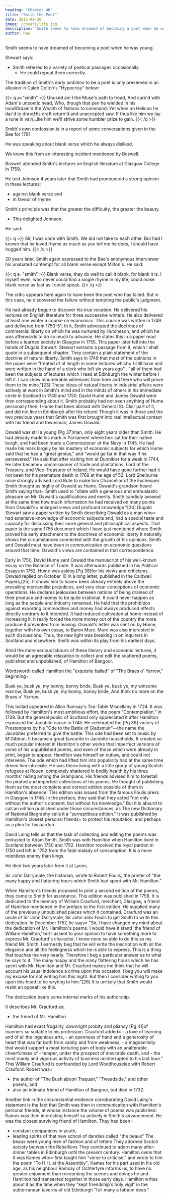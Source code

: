```yaml
---
heading: "Chapter 4b"
title: "Smith the Poet"
date: 2015-09-20
image: /covers/life.jpg
description: "Smith seems to have dreamed of becoming a poet when he was young."
author: Rae
---
```



Smith seems to have dreamed of becoming a poet when he was young.
<!--         This always struck Dugald Stewart as very remarkable in a man so conspicuous for the weight of his more solid attainments. -->

Stewart says:
- Smith referred to a variety of poetical passages occasionally.
  - He could repeat them correctly.
<!-- It was surprising even to those who were never attracted to more important acquisitions. -->

The tradition of Smith's early ambition to be a poet is only preserved in an allusion in Caleb Colton's "Hypocrisy" below: 
<!-- But it is supported from a remark of Smith's own in conversation with a young friend in his later years. -->

{{< q a="smith" >}}
Unused am I the Muse's path to tread,
And curs'd with Adam's unpoetic head,
Who, though that pen he wielded in his handOrdain'd the Wealth of Nations to command;
Yet when on Helicon he dar'd to draw,His draft return'd and unaccepted saw.
If thus like him we lay a rune in vain,Like him we'll strive some humbler prize to gain.
{{< /q >}}


Smith's own confession is in a report of some conversations given in the Bee for 1791.
    
He was speaking about blank verse which he always disliked.

We know this from an interesting incident mentioned by Boswell.

Boswell attended Smith's lectures on English literature at Glasgow College in 1759.

He told Johnson 4 years later that Smith had pronounced a strong opinion in these lectures:
- against blank verse and
- in favour of rhyme

Smith's principle was that the greater the difficulty, the greater the beauty.
- This delighted Johnson.

He said: 
  
{{< q >}}
Sir, I was once with Smith. We did not take to each other. But had I known that he loved rhyme as much as you tell me he does, I should have hugged him.
{{< /q >}}

20 years later, Smith again expressed to the Bee's anonymous interviewer his unabated contempt for all blank verse except Milton's. He said:

{{< q a="smith" >}}
Blank verse, they do well to call it blank, for blank it is. I myself even, who never could find a single rhyme in my life, could make blank verse as fast as I could speak.
{{< /q >}}

The critic appears here again to have been the poet who has failed. But in this case, he discovered the failure without tempting the public's judgment.


He had already begun to discover his true vocation.
He delivered his lectures on English literature for three successive winters.
He also delivered at least one winter a course on economics.
This course was written in 1749 and delivered from 1750-51.
In it, Smith advocated the doctrines of commercial liberty on which he was nurtured by Hutcheson, and which he was afterwards to do so much to advance.
He states this in a paper read before a learned society in Glasgow in 1755.
This paper later fell into the hands of Dugald Stewart.
Stewart extracts a passage from it, which I shall quote in a subsequent chapter.
They contain a plain statement of the doctrine of natural liberty.
Smith says in 1749 that most of the opinions in the paper were "treated of at length in some lectures which= 
I still have and
were written in the hand of a clerk who left six years ago"  .
    "all of them had been the subjects of lectures which I read at Edinburgh the winter before I left it.
    I can show innumerable witnesses from here and there who will prove them to be mine."[23]
These ideas of natural liberty in industrial affairs were actively at work in Smith's mind and in the minds of others in his immediate circle in Scotland in 1749 and 1750.
David Hume and James Oswald were then corresponding about it.
Smith probably had not seen anything of Hume personally then.
(Hume had been abroad with General St. Clair part of it, and did not live in Edinburgh after his return)
Though it was in those and the two previous years that Smith was first brought into real intellectual contact with his friend and townsman, James Oswald.



Oswald was still a young [Pg 37]man, only eight years older than Smith.
He had already made his mark in Parliament where he= 
sat for their native burgh, and
had been made a Commissioner of the Navy in 1745.
He had made his mark largely by his mastery of economic subjects for which Hume said that he had a "great genius," and "would go far in that way if he persevered."
He said that after visiting him at Dunnikier for a week in 1744,
He later became= 
commissioner of trade and plantations,
Lord of the Treasury, and
Vice-Treasurer of Ireland.
He would have gone further had it not been for his premature death in 1768 at the age of 52.
Lord Shelburne once strongly advised Lord Bute to make him Chancellor of the Exchequer.
Smith thought as highly of Oswald as Hume.
Oswald's grandson heard Smith saying that= 
Smith used to "dilate with a generous and enthusiastic pleasure on Mr. Oswald's qualifications and merits.
Smith candidly avowed at the same time how much information he had received on many points from Oswald's= 
enlarged views and
profound knowledge."[24]
Dugald Stewart saw a paper written by Smith describing Oswald as a man who= 
had extensive knowledge of economic subjects and,
had a special taste and capacity for discussing their more general and philosophical aspects.
That paper is the same 1755 document which I have just mentioned where Smith proved his early attachment to the doctrines of economic liberty
It naturally shows the circumstances connected with the growth of his opinions.
Smith and Oswald must have been in communication on economic questions around that time.
Oswald's views are contained in that correspondence.



Early in 1750, David Hume sent Oswald the manuscript of his well-known essay on the Balance of Trade.
It was afterwards published in his Political Essays in 1752.
Hume was asking [Pg 38]for his views and criticisms.
Oswald replied on October 10 in a long letter, published in the Caldwell Papers,[25].
It shows him to have= 
    been already entirely above the prevailing mercantilist prejudices, and
    very clear conceptions of economic operations.
He declares jealousies between nations of being drained of their produce and money to be quite irrational.
    It could never happen as long as the people and industry remained.
He held that the prohibition against exporting commodities and money had always produced effects directly contrary to it intended.
    It had reduced cultivation at home instead of increasing it.
    It really forced the more money out of the country the more produce it prevented from leaving.
Oswald's letter was sent on by Hume, together with his own essay, to Baron Mure.
Mure was also interested in such discussions.
Thus, the new light was breaking in on inquirers in Scotland and elsewhere.
Smith was within its play from his earliest days.



Amid the more serious labours of these literary and economic lectures, it would be an agreeable relaxation to collect and edit the scattered poems, published and unpublished, of Hamilton of Bangour.

Wordsworth called Hamilton the "exquisite ballad" of "The Braes o' Yarrow," beginning= 


Busk ye, busk ye, my bonny, bonny bride,
Busk ye, busk ye, my winsome marrow,
Busk ye, busk ye, my bonny, bonny bride,
And think no more on the Braes o' Yarrow.



This ballad appeared in Allan Ramsay's Tea-Table Miscellany in 1724.
It was followed by Hamilton's most ambitious effort, the poem "Contemplation," in 1739.
But the general public of Scotland only appreciated it after Hamilton espoused the Jacobite cause in 1745.
He celebrated the [Pg 39] victory of Prestonpans by his "Ode to the Battle of Gladsmuir"—the name the Jacobites preferred to give the battle.
This ode had been set to music by M'Gibbon.
It became a great favourite in Jacobite households.
It created so much popular interest in Hamilton's other works that imperfect versions of some of his unpublished poems, and even of those which were already in print, began to appear.
Hamilton was himself an outlaw, and could not intervene.
    The ode which had lifted him into popularity had at the same time driven him into exile.
    He was then= 
        living with a little group of young Scotch refugees at Rouen.
        completely shattered in bodily health by his three months' hiding among the Grampians.
His friends advised him to forestall the pirated and imperfect collections of his poems.
He thought of publishing them as the most complete and correct edition possible of them in Hamilton's absence.
This edition was issued from the famous Foulis press in Glasgow in 1748.
In the preface, they said that they acted "not only without the author's consent, but without his knowledge."
But it is absurd to call an edition published under those circumstances, as
The new Dictionary of National Biography calls it a "surreptitious edition."
It was published by Hamilton's closest personal friends= 
to protect his reputation, and
perhaps as a plea for his pardon.



David Laing tells us that the task of collecting and editing the poems was entrusted to Adam Smith. Smith was with Hamilton when Hamilton lived in Scotland between 1750 and 1752. Hamilton received the royal pardon in 1750 and left in 1752 from the fatal malady of consumption. It is a more relentless enemy than kings.

He died two years later from it at Lyons.

Sir John Dalrymple, the historian, wrote to Robert Foulis, the printer of "the many happy and flattering hours which Smith had spent with Mr. Hamilton."


When Hamilton's friends proposed to print a second edition of the poems, they come to Smith for assistance.
This edition was published in 1758.
It is dedicated to the memory of William Craufurd, merchant, Glasgow, a friend of Hamilton mentioned in the preface to the first edition.
He supplied many of the previously unpublished pieces which it contained.
Craufurd was an uncle of Sir John Dalrymple,
Sir John asks Foulis to get Smith to write this dedication.
In December 1757, he says= 
"Sir, I have changed my mind about the dedication of Mr. Hamilton's poems.
I would have it stand 'the friend of William Hamilton,' but I assent to your opinion to have something more to express Mr. Craufurd's character.
I know none so able to do this as my friend Mr. Smith.
I earnestly beg that he will write the inscription with all the elegance and all the feelingness which he is able to express.
This is a thing that touches me very nearly.
Therefore I beg a particular answer as to what he says to it.
The many happy and the many flattering hours which he has spent with Mr. Hamilton and Mr. Craufurd makes me think that he will account his usual indolence a crime upon this occasion.
I beg you will make my excuse for not writing him this night.
But then I consider writing to you upon this head to be wryting to him."[26]
It is unlikely that Smith would resist an appeal like this.

The dedication bears some internal marks of his authorship.

It describes Mr. Craufurd as:
- the friend of Mr. Hamilton

Hamilton had exact frugality, downright probity and pliancy [Pg 41]of manners so suitable to his profession.
Craufurd added= 
    - a love of learning and of all the ingenious arts,
    - an openness of hand and a generosity of heart that was far both from vanity and from weakness,
    - a magnanimity that would support a most torturing pain of body with an unalterable cheerfulness of - temper, under the prospect of inevitable death, and
    - the most manly and vigorous activity of business uninterrupted to his last hour."
This William Craufurd is confounded by Lord Woodhouselee with Robert Crauford.
Robert was= 
- the author of "The Bush aboon Traquair," "Tweedside," and other poems, and
- also an intimate friend of Hamilton of Bangour, but died in 1732.



Another link in the circumstantial evidence corroborating David Laing's statement is the fact that Smith was then in communication with Hamilton's personal friends, at whose instance the volume of poems was published.
Kames was then interesting himself so actively in Smith's advancement.
He was the closest surviving friend of Hamilton.
They had been= 
- constant companions in youth,
- leading spirits of that new school of dandies called "the beaux"
The beaux were young men of fashion and of letters
They adorned Scotch society between the Rebellions
They continued to adorn many after-dinner tables in Edinburgh until the present century.
Hamilton owns that it was Kames who= 
first taught him "verse to criticise," and
wrote to him the poem "To H.H. at the Assembly";
Kames for his part used in his old age, as his neighbour Ramsay of Ochtertyre informs us, to have no greater enjoyment than recounting the scenes and doings he and Hamilton had transacted together in those early days.
Hamilton writes about it as the time when they "kept friendship's holy vigil" in the subterranean taverns of old Edinburgh "full many a fathom deep."

